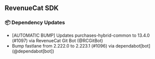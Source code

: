 ## RevenueCat SDK
### 📦 Dependency Updates
* [AUTOMATIC BUMP] Updates purchases-hybrid-common to 13.4.0 (#1097) via RevenueCat Git Bot (@RCGitBot)
* Bump fastlane from 2.222.0 to 2.223.1 (#1096) via dependabot[bot] (@dependabot[bot])

